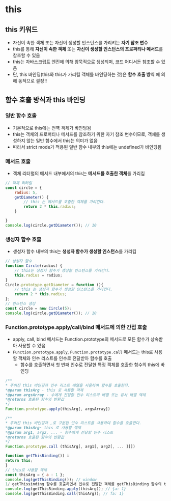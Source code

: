 # this
## this 키워드 
- 자신이 속한 객체 또는 자신이 생성할 인스턴스를 가리키는 **자기 참조 변수**
- this를 통해 **자신이 속한 객체** 또는 **자신이 생성할 인스턴스의 프로퍼티나 메서드**를 참조할 수 있음 
- this는 자바스크립트 엔진에 의해 암묵적으로 생성되며, 코드 어디서든 참조할 수 있음
- 단, this 바인딩(this와 this가 가리킬 객체를 바인딩하는 것)은 **함수 호출 방식** 에 의해 동적으로 결정 ❗️

## 함수 호출 방식과 this 바인딩
### 일반 함수 호출
- 기본적으로 this에는 전역 객체가 바인딩됨
- this는 객체의 프로퍼티나 메서드를 참조하기 위한 자기 참조 변수이므로, 객체를 생성하지 않는 일반 함수에서 this는 의미가 없음
- 따라서 strict mode가 적용된 일반 함수 내부의 this에는 undefined가 바인딩됨

### 메서드 호출
- 객체 리터럴의 메서드 내부에서의 this는 **메서드를 호출한 객체**를 가리킴 
```Javascript
// 객체 리터럴
const circle = {
    radius: 5,
    getDiameter() {
        // this 는 메서드를 호출한 객체를 가리킨다.
        return 2 * this.radius; 
    }

}
console.log(circle.getDiameter()); // 10

```
### 생성자 함수 호출 
- 생성자 함수 내부의 this는 **생성자 함수가 생성할 인스턴스**를 가리킴 
```Javascript
// 생성자 함수
function Circle(radius) {
    // this는 생성자 함수가 생성할 인스턴스를 가리킨다.
    this.radius = radius;
}
Circle.prototype.getDiameter = function (){
    // this 는 생성자 함수가 생성할 인스턴스를 가리킨다.
    return 2 * this.radius;
};
// 인스턴스 생성
const circle = new Circle(5);
console.log(circle.getDiameter()); // 10
```

### Function.prototype.apply/call/bind 메서드에 의한 간접 호출
- apply, call, bind 메서드는 Function.prototype의 메서드로 모든 함수가 상속받아 사용할 수 있음
- `Function.prototype.apply`, `Function.prototype.call` 메서드는 this로 사용할 객체와 인수 리스트를 인수로 전달받아 함수를 호출
    - 함수를 호출하면서 첫 번째 인수로 전달한 특정 객체를 호출한 함수의 this에 바인딩

```Javascript
/**
* 주어진 this 바인딩과 인수 리스트 배열을 사용하여 함수를 호출한다.
*@param thisArg - this 로 사용할 객체
*@param argsArray - 수에게 전달할 인수 리스트의 배열 또는 유사 배열 액체
*@returns 호출된 함수의 반환값
*/
Function.prototype.apply(thisArg[, argsArray])

/**
* 주어진 this 바인딩과 ,로 구분된 인수 리스트를 사용하여 함수를 호출한다.
*@param thisArg- this 로 사용할 객체
*@param arg1, arg2, ... - 함수에게 전달할 인수 리스트
*@returns 호출된 함수의 반환값
*/
Function.prototype.call (thisArg[, arg1[, arg2[, ... ]]])

function getThisBinding()) i
return this;
}
// this로 사용할 객체
const thisArg = { a : 1 };
console.log(getThisBinding()); // window
1/ getThissinding 함수를 호출하면서 인수로 전달한 객체를 getThisBinding 함수의 this에 바인딩한다.
console.log(getThisBinding.apply(thisArg)); // {a: 1}
console.log(getThisBinding.call(thisArg)); // fa: 1}
```